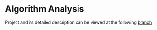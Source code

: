 # Algorithm Analysis
Project and its detailed description can be viewed at the following [branch](https://github.com/RIFLE/aaf-labs-2021/tree/lab_1/mamanchuk_fe-91)
